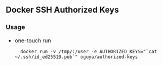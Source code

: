 ## Docker SSH Authorized Keys

### Usage

- one-touch run

        docker run -v /tmp/:/user -e AUTHORIZED_KEYS="`cat ~/.ssh/id_ed25519.pub`" oguya/authorized-keys
